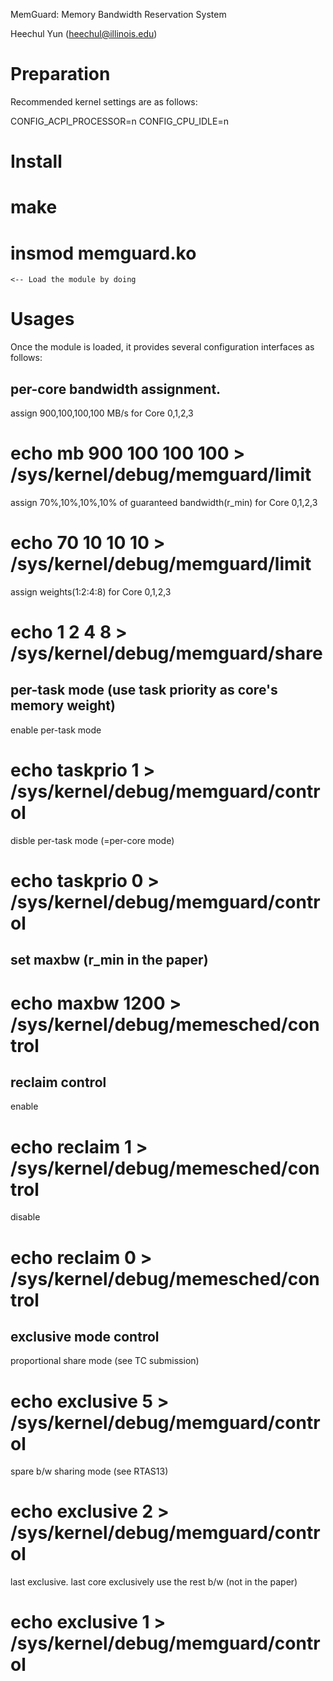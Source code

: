MemGuard: Memory Bandwidth Reservation System

Heechul Yun (heechul@illinois.edu)

Preparation
===========  
Recommended kernel settings are as follows:

  CONFIG_ACPI_PROCESSOR=n
  CONFIG_CPU_IDLE=n

Install
===========
  # make
  # insmod memguard.ko	
    <-- Load the module by doing

Usages
===========  

Once the module is loaded, it provides several configuration interfaces as follows:

## per-core bandwidth assignment.

  assign 900,100,100,100 MB/s for Core 0,1,2,3
  # echo mb 900 100 100 100 > /sys/kernel/debug/memguard/limit

  assign 70%,10%,10%,10% of guaranteed bandwidth(r_min) for Core 0,1,2,3
  # echo 70 10 10 10 > /sys/kernel/debug/memguard/limit

  assign weights(1:2:4:8) for Core 0,1,2,3
  # echo 1 2 4 8 > /sys/kernel/debug/memguard/share

## per-task mode (use task priority as core's memory weight)

  enable per-task mode
  # echo taskprio 1 > /sys/kernel/debug/memguard/control

  disble per-task mode (=per-core mode)
  # echo taskprio 0 > /sys/kernel/debug/memguard/control

## set maxbw (r_min in the paper)

  # echo maxbw 1200 > /sys/kernel/debug/memesched/control

## reclaim control

  enable
  # echo reclaim 1 > /sys/kernel/debug/memesched/control

  disable
  # echo reclaim 0 > /sys/kernel/debug/memesched/control

## exclusive mode control

  proportional share mode (see TC submission)  
  # echo exclusive 5 > /sys/kernel/debug/memguard/control

  spare b/w sharing mode (see RTAS13)
  # echo exclusive 2 > /sys/kernel/debug/memguard/control

  last exclusive. last core exclusively use the rest b/w (not in the paper)
  # echo exclusive 1 > /sys/kernel/debug/memguard/control


